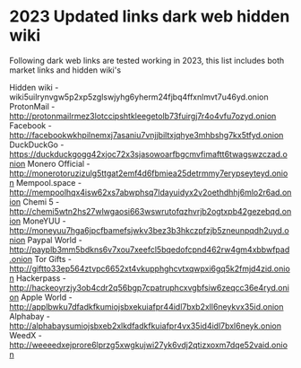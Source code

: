 # 2023 Updated links dark web hidden wiki

Following dark web links are tested working in 2023, this list includes both market links and hidden wiki's

Hidden wiki - wiki5uilrynvgw5p2xp5zglswjyhg6yherm24fjbq4ffxnlmvt7u46yd.onion
ProtonMail - http://protonmailrmez3lotccipshtkleegetolb73fuirgj7r4o4vfu7ozyd.onion
Facebook - http://facebookwkhpilnemxj7asaniu7vnjjbiltxjqhye3mhbshg7kx5tfyd.onion
DuckDuckGo -https://duckduckgogg42xjoc72x3sjasowoarfbgcmvfimaftt6twagswzczad.onion
Monero Official - http://monerotoruzizulg5ttgat2emf4d6fbmiea25detrmmy7erypseyteyd.onion
Mempool.space - http://mempoolhqx4isw62xs7abwphsq7ldayuidyx2v2oethdhhj6mlo2r6ad.onion
Chemi 5 - http://chemi5wtn2hs27wlwgaosi663wswrutofqzhvrjb2ogtxpb42gezebqd.onion
MoneYUU - http://moneyuu7hga6jpcfbamefsjwkv3bez3b3hkczpfzjb5zneunpqdh2uyd.onion
Paypal World - http://payplb3mm5bdkns6v7xou7xeefcl5bqedofcpnd462rw4gm4xbbwfpad.onion
Tor Gifts - http://giftto33ep564ztvpc6652xt4vkupphghcvtxqwpxi6gq5k2fmjd4zid.onion
Hackerpass - http://hackeoyrzjy3ob4cdr2q56bgp7cpatruphcxvgbfsiw6zeqcc36e4ryd.onion
Apple World - http://applbwku7dfadkfkumiojsbxekuiafpr44idl7bxb2xll6neykvx35id.onion
Alphabay - http://alphabaysumiojsbxeb2xlkdfadkfkuiafpr4vx35id4idl7bxl6neyk.onion
WeedX - http://weeeedxejprore6lprzg5xwgkujwi27yk6vdj2qtizxoxm7dqe52vaid.onion


